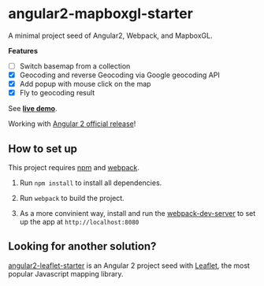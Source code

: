# angular2-mapboxgl-starter

A minimal project seed of Angular2, Webpack, and MapboxGL.

**Features**

- [ ] Switch basemap from a collection
- [x] Geocoding and reverse Geocoding via Google geocoding API
- [x] Add popup with mouse click on the map
- [x] Fly to geocoding result

See [**live demo**](https://haoliangyu.github.io/angular2-mapboxgl-starter/).

Working with [Angular 2 official release](https://github.com/angular/angular/blob/master/CHANGELOG.md#200-2016-09-14)!

## How to set up

This project requires [npm](https://www.npmjs.com/) and [webpack](http://webpack.github.io/docs/installation.html).

1.	Run `npm install` to install all dependencies.

2.	Run `webpack` to build the project.

3.	As a more convinient way, install and run the [webpack-dev-server](http://webpack.github.io/docs/installation.html) to set up the app at `http://localhost:8080`

## Looking for another solution?

[angular2-leaflet-starter](https://github.com/haoliangyu/angular2-leaflet-starter) is an Angular 2 project seed with [Leaflet](http://leafletjs.com/), the most popular Javascript mapping library.
